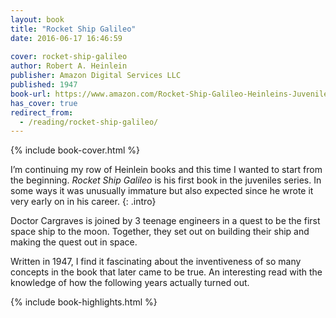 ```yaml
---
layout: book
title: "Rocket Ship Galileo"
date: 2016-06-17 16:46:59
 
cover: rocket-ship-galileo
author: Robert A. Heinlein
publisher: Amazon Digital Services LLC
published: 1947
book-url: https://www.amazon.com/Rocket-Ship-Galileo-Heinleins-Juveniles-ebook/dp/B00H8XGKVU
has_cover: true
redirect_from:
  - /reading/rocket-ship-galileo/
---
```

{% include book-cover.html %}

I’m continuing my row of Heinlein books and this time I wanted to start from the beginning. _Rocket Ship Galileo_ is his first book in the juveniles series. In some ways it was unusually immature but also expected since he wrote it very early on in his career.
{: .intro}

Doctor Cargraves is joined by 3 teenage engineers in a quest to be the first space ship to the moon. Together, they set out on building their ship and making the quest out in space.

Written in 1947, I find it fascinating about the inventiveness of so many concepts in the book that later came to be true. An interesting read with the knowledge of how the following years actually turned out.

{% include book-highlights.html %}
